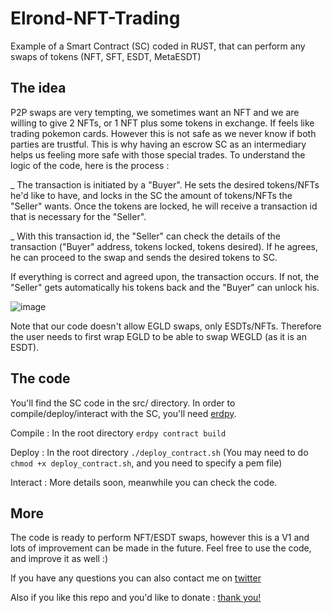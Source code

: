# Elrond-NFT-Trading
Example of a Smart Contract (SC) coded in RUST, that can perform any swaps of tokens (NFT, SFT, ESDT, MetaESDT)

## The idea   

P2P swaps are very tempting, we sometimes want an NFT and we are willing to give 2 NFTs, or 1 NFT plus some tokens in exchange. If feels like trading pokemon cards.
However this is not safe as we never know if both parties are trustful. This is why having an escrow SC as an intermediary helps us feeling more safe with those special trades. To understand the logic of the code, here is the process : 

_ The transaction is initiated by a "Buyer". He sets the desired tokens/NFTs he'd like to have, and locks in the SC the amount of tokens/NFTs the "Seller" wants. Once the tokens are locked, he will receive a transaction id that is necessary for the "Seller". 

_ With this transaction id, the "Seller" can check the details of the transaction ("Buyer" address, tokens locked, tokens desired). If he agrees, he can proceed to the swap and sends the desired tokens to SC.

If everything is correct and agreed upon, the transaction occurs. If not, the "Seller" gets automatically his tokens back and the "Buyer" can unlock his.

![image](https://user-images.githubusercontent.com/16515787/154805947-f2d02317-17ce-49ae-9484-f76e1acb36f3.png)

Note that our code doesn't allow EGLD swaps, only ESDTs/NFTs. Therefore the user needs to first wrap EGLD to be able to swap WEGLD (as it is an ESDT).

## The code

You'll find the SC code in the src/ directory. In order to compile/deploy/interact with the SC, you'll need [erdpy](https://docs.elrond.com/sdk-and-tools/erdpy/erdpy/). 


Compile : In the root directory `erdpy contract build`

Deploy : In the root directory `./deploy_contract.sh` (You may need to do `chmod +x deploy_contract.sh`, and you need to specify a pem file)

Interact : More details soon, meanwhile you can check the code.

## More

The code is ready to perform NFT/ESDT swaps, however this is a V1 and lots of improvement can be made in the future. Feel free to use the code, and improve it as well :)

If you have any questions you can also contact me on [twitter](https://twitter.com/Piupmc)

Also if you like this repo and you'd like to donate : [thank you!](https://warmy-donation.herokuapp.com/)
